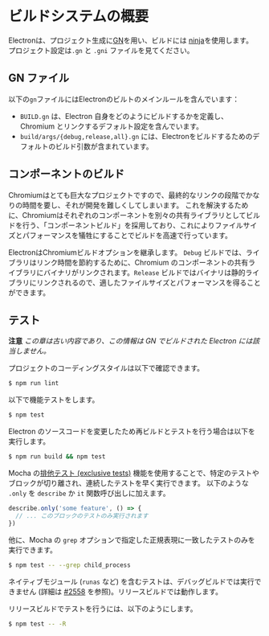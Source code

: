# ビルドシステムの概要

Electronは、プロジェクト生成に[GN](https://gn.googlesource.com/gn)を用い、ビルドには [ninja](https://ninja-build.org/)を使用します。 プロジェクト設定は`.gn` と `.gni` ファイルを見てください。

## GN ファイル

以下の`gn`ファイルにはElectronのビルトのメインルールを含んでいます：

* `BUILD.gn` は、Electron 自身をどのようにビルドするかを定義し、Chromium とリンクするデフォルト設定を含んでいます。
* `build/args/{debug,release,all}.gn` には、Electronをビルドするためのデフォルトのビルド引数が含まれています。

## コンポーネントのビルド

Chromiumはとても巨大なプロジェクトですので、最終的なリンクの段階でかなりの時間を要し、それが開発を難しくしてしまいます。 これを解決するために、Chromiumはそれぞれのコンポーネントを別々の共有ライブラリとしてビルドを行う、「コンポーネントビルド」を採用しており、これによりファイルサイズとパフォーマンスを犠牲にすることでビルドを高速で行っています。

ElectronはChromiumビルドオプションを継承します。 `Debug` ビルドでは、ライブラリはリンク時間を節約するために、Chromium のコンポーネントの共有ライブラリにバイナリがリンクされます。`Release` ビルドではバイナリは静的ライブラリにリンクされるので、適したファイルサイズとパフォーマンスを得ることができます。

## テスト

**注意** _この章は古い内容であり、この情報は GN でビルドされた Electron には該当しません。_

プロジェクトのコーディングスタイルは以下で確認できます。

```sh
$ npm run lint
```

以下で機能テストをします。

```sh
$ npm test
```

Electron のソースコードを変更したため再ビルドとテストを行う場合は以下を実行します。

```sh
$ npm run build && npm test
```

Mocha の[排他テスト (exclusive tests)](https://mochajs.org/#exclusive-tests) 機能を使用することで、特定のテストやブロックが切り離され、連続したテストを早く実行できます。 以下のような `.only` を `describe` か `it` 関数呼び出しに加えます。

```js
describe.only('some feature', () => {
  // ... このブロックのテストのみ実行されます
})
```

他に、Mocha の `grep` オプションで指定した正規表現に一致したテストのみを実行できます。

```sh
$ npm test -- --grep child_process
```

ネイティブモジュール (`runas` など) を含むテストは、デバッグビルドでは実行できません (詳細は [#2558](https://github.com/electron/electron/issues/2558) を参照)。リリースビルドでは動作します。

リリースビルドでテストを行うには、以下のようにします。

```sh
$ npm test -- -R
```
